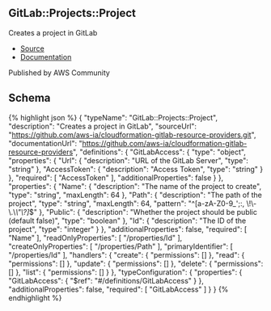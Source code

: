 
## GitLab::Projects::Project

Creates a project in GitLab

- [Source](https:&#x2F;&#x2F;github.com&#x2F;aws-ia&#x2F;cloudformation-gitlab-resource-providers.git) 
- [Documentation]()

Published by AWS Community

## Schema
{% highlight json %}
{
    "typeName": "GitLab::Projects::Project",
    "description": "Creates a project in GitLab",
    "sourceUrl": "https://github.com/aws-ia/cloudformation-gitlab-resource-providers.git",
    "documentationUrl": "https://github.com/aws-ia/cloudformation-gitlab-resource-providers",
    "definitions": {
        "GitLabAccess": {
            "type": "object",
            "properties": {
                "Url": {
                    "description": "URL of the GitLab Server",
                    "type": "string"
                },
                "AccessToken": {
                    "description": "Access Token",
                    "type": "string"
                }
            },
            "required": [
                "AccessToken"
            ],
            "additionalProperties": false
        }
    },
    "properties": {
        "Name": {
            "description": "The name of the project to create",
            "type": "string",
            "maxLength": 64
        },
        "Path": {
            "description": "The path of the project",
            "type": "string",
            "maxLength": 64,
            "pattern": "^[a-zA-Z0-9_';:, \\!\\-\\.\\*\\\"\\?]*$"
        },
        "Public": {
            "description": "Whether the project should be public (default false)",
            "type": "boolean"
        },
        "Id": {
            "description": "The ID of the project",
            "type": "integer"
        }
    },
    "additionalProperties": false,
    "required": [
        "Name"
    ],
    "readOnlyProperties": [
        "/properties/Id"
    ],
    "createOnlyProperties": [
        "/properties/Path"
    ],
    "primaryIdentifier": [
        "/properties/Id"
    ],
    "handlers": {
        "create": {
            "permissions": []
        },
        "read": {
            "permissions": []
        },
        "update": {
            "permissions": []
        },
        "delete": {
            "permissions": []
        },
        "list": {
            "permissions": []
        }
    },
    "typeConfiguration": {
        "properties": {
            "GitLabAccess": {
                "$ref": "#/definitions/GitLabAccess"
            }
        },
        "additionalProperties": false,
        "required": [
            "GitLabAccess"
        ]
    }
}
{% endhighlight %}
